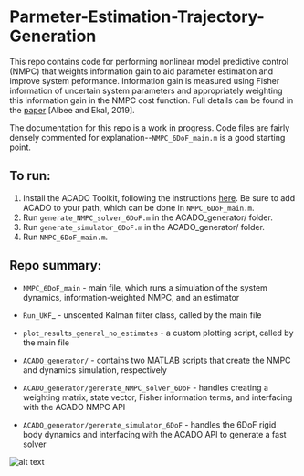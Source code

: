 # Parmeter-Estimation-Trajectory-Generation

This repo contains code for performing nonlinear model predictive control (NMPC) that weights information gain to aid parameter estimation and improve system peformance. Information gain is measured using Fisher information of uncertain system parameters and appropriately weighting this information gain in the NMPC cost function. Full details can be found in the [paper](https://arxiv.org/abs/1906.02758) [Albee and Ekal, 2019].

The documentation for this repo is a work in progress. Code files are fairly densely commented for explanation--`NMPC_6DoF_main.m` is a good starting point.

## To run:

1. Install the ACADO Toolkit, following the instructions [here](https://acado.github.io/matlab_overview.html). Be sure to add ACADO to your path, which can be done in `NMPC_6DoF_main.m`.
2. Run `generate_NMPC_solver_6DoF.m` in the ACADO_generator/ folder.
3. Run `generate_simulator_6DoF.m` in the ACADO_generator/ folder.
4. Run `NMPC_6DoF_main.m`.

## Repo summary:
* `NMPC_6DoF_main` - main file, which runs a simulation of the system dynamics,
	information-weighted NMPC, and an estimator

* `Run_UKF`_ - unscented Kalman filter class, called by the main file

* `plot_results_general_no_estimates` - a custom plotting script, called by the main file

* `ACADO_generator/` - contains two MATLAB scripts that create the NMPC and dynamics simulation, respectively

* `ACADO_generator/generate_NMPC_solver_6DoF` - handles creating a weighting matrix, state vector, Fisher information terms, and interfacing with the ACADO NMPC API

* `ACADO_generator/generate_simulator_6DoF` - handles the 6DoF rigid body dynamics and interfacing with the ACADO API to generate a fast solver

![alt text](https://github.com/monica-ekal/Parameter-Estimation-Trajectory-Generation/tree/master/6DoF-NMPC-demo/media/FIM.gif)

